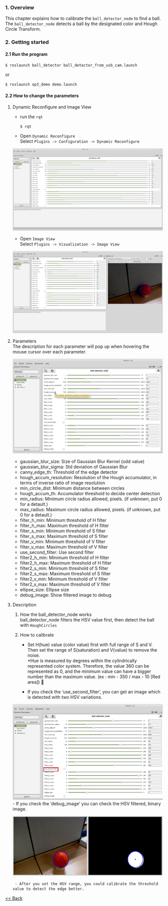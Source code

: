 ### 1. Overview   
This chapter explains how to calibrate the `ball_detector_node` to find a ball. The `ball_detector_node` detects a ball by the designated color and Hough Circle Transform.  


### 2. Getting started  
#### 2.1 Run the program  
```
$ roslaunch ball_detector ball_detector_from_usb_cam.launch
```
or
```
$ roslaunch op3_demo demo.launch
```

#### 2.2 How to change the parameters  
1. Dynamic Reconfigure and Image View  
    - run the `rqt`  
        ```
        $ rqt
        ```
    - Open `Dynamic Reconfigure`   
    Select `Plugins -> Configuration -> Dynamic Reconfigure`

   ![](/assets/images/platform/op3/ball_detector_node_01.png)  
    - Open `Image View`  
    Select `Plugins -> Visualization -> Image View`  

   ![](/assets/images/platform/op3/ball_detector_node_02.png)  
2. Parameters    
The description for each parameter will pop up when hovering the mouse cursor over each parameter.  

    ![](/assets/images/platform/op3/ball_detector_node_03.png)   
    - gaussian_blur_size: Size of Gaussian Blur Kernel (odd value)  
    - gaussian_blur_sigma: Std deviation of Gaussian Blur  
    - canny_edge_th: Threshold of the edge detector  
    - hough_accum_resolution: Resolution of the Hough accumulator, in terms of inverse ratio of image resolution  
    - min_circle_dist: Minimum distance between circles  
    - hough_accum_th: Accumulator threshold to decide center detection  
    - min_radius: Minimum circle radius allowed, pixels. (if unknown, put 0 for a detault.)  
    - max_radius: Maximum circle radius allowed, pixels. (if unknown, put 0 for a detault.)  
    - filter_h_min: Minimum threshold of H filter  
    - filter_h_max: Maximum threshold of H filter  
    - filter_s_min: Minimum threshold of S filter  
    - filter_s_max: Maximum threshold of S filter  
    - filter_v_min: Minimum threshold of V filter  
    - filter_v_max: Maximum threshold of V filter  
    - use_second_filter: Use second filter  
    - filter2_h_min: Minimum threshold of H filter  
    - filter2_h_max: Maximum threshold of H filter  
    - filter2_s_min: Minimum threshold of S filter  
    - filter2_s_max: Maximum threshold of S filter  
    - filter2_v_min: Minimum threshold of V filter  
    - filter2_v_max: Maximum threshold of V filter  
    - ellipse_size: Ellipse size  
    - debug_image: Show filtered image to debug  

3. Description  
    1. How the ball_detector_node works  
        ball_detector_node filters the HSV value first, then detect the ball with `HoughCircles`  

    2. How to calibrate  
        - Set H(hue) value (color value) first with full range of S and V. Then set the range of S(saturation) and V(value) to remove the noise.  
        *Hue is measured by degrees within the cylindrically represented color system. Therefore, the value 360 can be represented as 0, and the minimum value can have a bigger number than the maximum value.  (ex : min - 350 / max - 10 [Red area])   

        - If you check the ‘use_second_filter’, you can get an image which is detected with two HSV variations.   

      ![](/assets/images/platform/op3/ball_detector_node_04.png)  
        - If you check the ’debug_image’ you can check the HSV filtered, binary image.   

      ![](/assets/images/platform/op3/ball_detector_node_05.png)  

        - After you set the HSV range, you could calibrate the threshold value to detect the edge better.  


[&lt;&lt; Back](OP3-User's-Guide.md)
